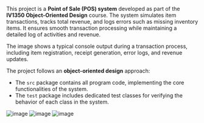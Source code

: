 This project is a **Point of Sale (POS) system** developed as part of the **IV1350 Object-Oriented Design** course. The system simulates item transactions, tracks total revenue, and logs errors such as missing inventory items. It ensures smooth transaction processing while maintaining a detailed log of activities and revenue.

The image shows a typical console output during a transaction process, including item registration, receipt generation, error logs, and revenue updates.

The project follows an **object-oriented design** approach:  
- The `src` package contains all program code, implementing the core functionalities of the system.  
- The `test` package includes dedicated test classes for verifying the behavior of each class in the system.


![image](https://github.com/YZPixel09/Final-Version---Seminar-4-and-Additional-Higher-Grade-Tasks-1-and-3/assets/168740281/62eca2b8-7b47-47b4-8b2a-e667d47eaedc)
![image](https://github.com/YZPixel09/Final-Version---Seminar-4-and-Additional-Higher-Grade-Tasks-1-and-3/assets/168740281/a1f05857-9c41-4750-9fc8-e047fd897e14)
![image](https://github.com/YZPixel09/Final-Version---Seminar-4-and-Additional-Higher-Grade-Tasks-1-and-3/assets/168740281/669fff81-2756-4339-ba00-885760937d69)
